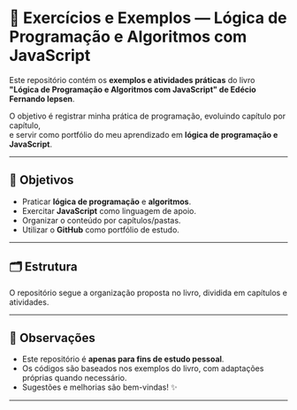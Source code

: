 # 📘 Exercícios e Exemplos — Lógica de Programação e Algoritmos com JavaScript

Este repositório contém os **exemplos e atividades práticas** do livro  
**"Lógica de Programação e Algoritmos com JavaScript" de Edécio Fernando Iepsen**.

O objetivo é registrar minha prática de programação, evoluindo capítulo por capítulo,  
e servir como portfólio do meu aprendizado em **lógica de programação e JavaScript**.

---

## 🚀 Objetivos
- Praticar **lógica de programação** e **algoritmos**.
- Exercitar **JavaScript** como linguagem de apoio.
- Organizar o conteúdo por capítulos/pastas.
- Utilizar o **GitHub** como portfólio de estudo.

---

## 🗂 Estrutura
O repositório segue a organização proposta no livro, dividida em capítulos e atividades.

---

## 📌 Observações
- Este repositório é **apenas para fins de estudo pessoal**.  
- Os códigos são baseados nos exemplos do livro, com adaptações próprias quando necessário.  
- Sugestões e melhorias são bem-vindas! ✨

---

